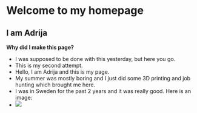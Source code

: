 # Welcome to my homepage

## I am Adrija

**Why did I make this page?**
- I was supposed to be done with this yesterday, but here you go.
- This is my second attempt.
- Hello, I am Adrija and this is my page.
- My summer was mostly boring and I just did some 3D printing and job hunting which brought me here.
- I was in Sweden for the past 2 years and it was really good. Here is an image:
- ![](https://share.google/images/eoxITbJcaeTLovqCy)